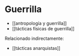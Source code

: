 # Guerrilla

- [[antropología y guerrilla]]
- [[tácticas físicas de guerrilla]]

Relacionado indirectamente:

- [[tácticas anarquistas]]
